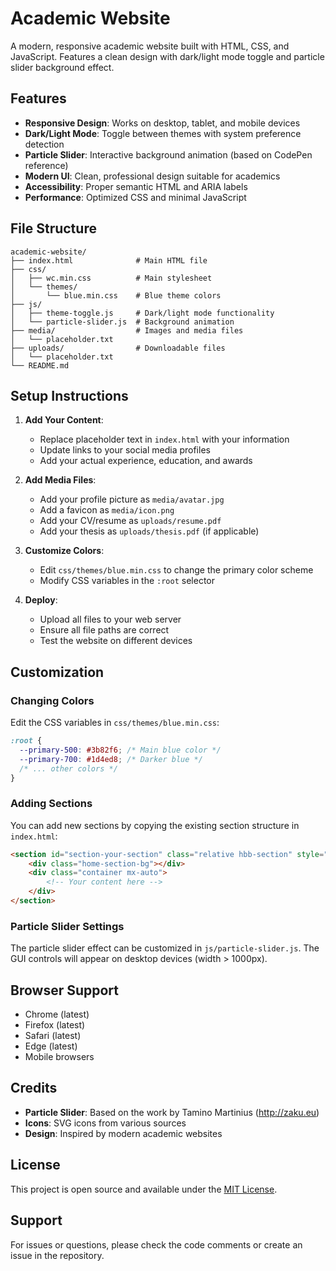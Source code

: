 # Academic Website

A modern, responsive academic website built with HTML, CSS, and JavaScript. Features a clean design with dark/light mode toggle and particle slider background effect.

## Features

- **Responsive Design**: Works on desktop, tablet, and mobile devices
- **Dark/Light Mode**: Toggle between themes with system preference detection
- **Particle Slider**: Interactive background animation (based on CodePen reference)
- **Modern UI**: Clean, professional design suitable for academics
- **Accessibility**: Proper semantic HTML and ARIA labels
- **Performance**: Optimized CSS and minimal JavaScript

## File Structure

```
academic-website/
├── index.html              # Main HTML file
├── css/
│   ├── wc.min.css          # Main stylesheet
│   └── themes/
│       └── blue.min.css    # Blue theme colors
├── js/
│   ├── theme-toggle.js     # Dark/light mode functionality
│   └── particle-slider.js  # Background animation
├── media/                  # Images and media files
│   └── placeholder.txt
├── uploads/                # Downloadable files
│   └── placeholder.txt
└── README.md
```

## Setup Instructions

1. **Add Your Content**: 
   - Replace placeholder text in `index.html` with your information
   - Update links to your social media profiles
   - Add your actual experience, education, and awards

2. **Add Media Files**:
   - Add your profile picture as `media/avatar.jpg`
   - Add a favicon as `media/icon.png`
   - Add your CV/resume as `uploads/resume.pdf`
   - Add your thesis as `uploads/thesis.pdf` (if applicable)

3. **Customize Colors**:
   - Edit `css/themes/blue.min.css` to change the primary color scheme
   - Modify CSS variables in the `:root` selector

4. **Deploy**:
   - Upload all files to your web server
   - Ensure all file paths are correct
   - Test the website on different devices

## Customization

### Changing Colors
Edit the CSS variables in `css/themes/blue.min.css`:

```css
:root {
  --primary-500: #3b82f6; /* Main blue color */
  --primary-700: #1d4ed8; /* Darker blue */
  /* ... other colors */
}
```

### Adding Sections
You can add new sections by copying the existing section structure in `index.html`:

```html
<section id="section-your-section" class="relative hbb-section" style="padding:4rem 0">
    <div class="home-section-bg"></div>
    <div class="container mx-auto">
        <!-- Your content here -->
    </div>
</section>
```

### Particle Slider Settings
The particle slider effect can be customized in `js/particle-slider.js`. The GUI controls will appear on desktop devices (width > 1000px).

## Browser Support

- Chrome (latest)
- Firefox (latest)
- Safari (latest)
- Edge (latest)
- Mobile browsers

## Credits

- **Particle Slider**: Based on the work by Tamino Martinius (http://zaku.eu)
- **Icons**: SVG icons from various sources
- **Design**: Inspired by modern academic websites

## License

This project is open source and available under the [MIT License](LICENSE).

## Support

For issues or questions, please check the code comments or create an issue in the repository.
